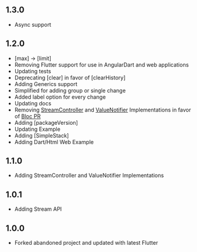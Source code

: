 ## 1.3.0

- Async support

## 1.2.0

- [max] -> [limit]
- Removing Flutter support for use in AngularDart and web applications
- Updating tests
- Deprecating [clear] in favor of [clearHistory]
- Adding Generics support
- Simplified for adding group or single change
- Added label option for every change
- Updating docs
- Removing [StreamController](https://gist.github.com/rodydavis/229a69fbc9294a58a46155edef677a8f) and [ValueNotifier](https://gist.github.com/rodydavis/8f58b99999928c3be141fb4c986ebece) Implementations in favor of [Bloc PR](https://github.com/felangel/bloc/tree/master/packages/replay_cubit)
- Adding [packageVersion]
- Updating Example
- Adding [SimpleStack]
- Adding Dart/Html Web Example

## 1.1.0

- Adding StreamController and ValueNotifier Implementations

## 1.0.1

* Adding Stream API

## 1.0.0

* Forked abandoned project and updated with latest Flutter
